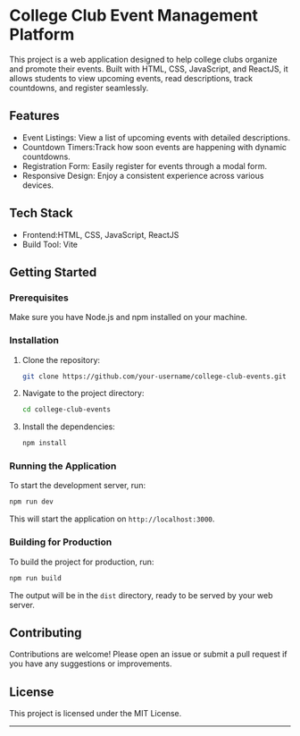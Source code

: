 

# College Club Event Management Platform

This project is a web application designed to help college clubs organize and promote their events. Built with HTML, CSS, JavaScript, and ReactJS, it allows students to view upcoming events, read descriptions, track countdowns, and register seamlessly.

## Features

- Event Listings: View a list of upcoming events with detailed descriptions.
- Countdown Timers:Track how soon events are happening with dynamic countdowns.
- Registration Form: Easily register for events through a modal form.
- Responsive Design: Enjoy a consistent experience across various devices.

## Tech Stack

- Frontend:HTML, CSS, JavaScript, ReactJS
- Build Tool: Vite

## Getting Started

### Prerequisites

Make sure you have Node.js and npm installed on your machine.

### Installation

1. Clone the repository:
   ```bash
   git clone https://github.com/your-username/college-club-events.git
   ```

2. Navigate to the project directory:
   ```bash
   cd college-club-events
   ```

3. Install the dependencies:
   ```bash
   npm install
   ```

### Running the Application

To start the development server, run:
```bash
npm run dev
```

This will start the application on `http://localhost:3000`.

### Building for Production

To build the project for production, run:
```bash
npm run build
```

The output will be in the `dist` directory, ready to be served by your web server.



## Contributing

Contributions are welcome! Please open an issue or submit a pull request if you have any suggestions or improvements.

## License

This project is licensed under the MIT License.

---


